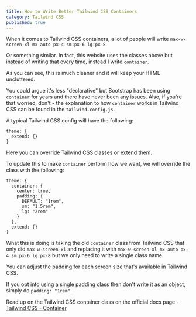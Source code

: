 ```yaml
---
title: How to Write Better Tailwind CSS Containers
category: Tailwind CSS
published: true
---
```


When it comes to Tailwind CSS containers, a lot of people will write `max-w-screen-xl mx-auto px-4 sm:px-6 lg:px-8`

Or something similar. In fact, this website uses the classes above but instead of writing that every time, instead I write `container`.

As you can see, this is much cleaner and it will keep your HTML uncluttered.

You could argue it's less "declarative" but Bootstrap has been using `container` for years and there have never been any issues. Also, if you're that worried, don't - the explanation to how `container` works in Tailwind CSS can be found in the `tailwind.config.js`.

A typical Tailwind CSS config will have the following:

```js[Empty Tailwind CSS config the theme object]
theme: {
  extend: {}
}
```

Here you can override Tailwind CSS classes or extend them.

To update this to make `container` perform how we want, we will override the class with the following:

```[Extended Tailwind CSS config that sets up the container class]
theme: {
  container: {
    center: true,
    padding: {
      DEFAULT: "1rem",
      sm: "1.5rem",
      lg: "2rem"
    }
  },
  extend: {}
}
```

What this is doing is taking the old `container` class from Tailwind CSS that only did `max-w-screen-xl` and replacing it with `max-w-screen-xl mx-auto px-4 sm:px-6 lg:px-8` but we only need to write a single class name.

You can adjust the padding for each screen size that's available in Tailwind CSS.

If you opt into using a single padding class then don't write it as an object, simply do `padding: "1rem"`.

Read up on the Tailwind CSS container class on the official docs page - [Tailwind CSS - Container](https://tailwindcss.com/docs/container)
